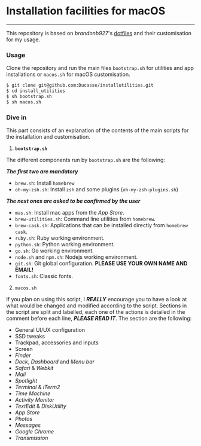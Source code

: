 # Installation facilities for macOS

---

This repository is based on *brandonb927*'s [dotfiles](https://github.com/brandonb927/dotfiles) and their customisation for my usage. 



### Usage 

Clone the repository and run the main files `bootstrap.sh` for utilities and app installations or `macos.sh` for macOS customisation.

```bash
$ git clone git@github.com:Ducasse/installutilities.git
$ cd install_utilities
$ sh bootstrap.sh
$ sh macos.sh
```

### Dive in

This part consists of an explanation of the contents of the main scripts for the installation and customisation.

1. **`bootstrap.sh`**

The different components run by `bootstrap.sh` are the following:

***The first two are mandatory***

- `brew.sh`: Install `homebrew`
- `oh-my-zsh.sh`: Install `zsh` and some plugins (`oh-my-zsh-plugins.sh`)

***The next ones are asked to be confirmed by the user***

- `mas.sh`: Install mac apps from the *App Store*.
- `brew-utilities.sh`: Command line utilities from `homebrew`.
- `brew-cask.sh`: Applications that can be installed directly from `homebrew cask`.
- `ruby.sh`: Ruby working environment.
- `python.sh`: Python working environment.
- `go.sh`: Go working environment.
- `node.sh` and `npm.sh`: Nodejs working environment. 
- `git.sh`: Git global configuration. **PLEASE USE YOUR OWN NAME AND EMAIL!**
- `fonts.sh`: Classic fonts.

2.  `macos.sh`

If you plan on using this script, I ***REALLY*** encourage you to have a look at what would be changed and modified according to the script. Sections in the script are split and labelled, each one of the actions is detailed in the comment before each line, ***PLEASE READ IT***. The section are the following:

- General UI/UX configuration
- SSD tweaks
- Trackpad, accessories and inputs
- Screen
- *Finder*
- *Dock*, *Dashboard* and *Menu bar*
- *Safari* & *Webkit*
- *Mail*
- *Spotlight*
- *Terminal* & *iTerm2*
- *Time Machine*
- *Activity Monitor*
- *TextEdit* & *DiskUtility*
- *App Store*
- *Photos*
- *Messages*
- *Google Chrome*
- *Transmission*

